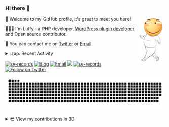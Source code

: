 ### Hi there 👋

<a href="https://github.com/sy-records"><img src="https://raw.githubusercontent.com/sy-records/staticfile/master/images/202007/huaji.gif" align="right" height="150"></a>

🎉 Welcome to my GitHub profile, it's great to meet you here!

👨🏻‍💻 I'm Luffy - a PHP developer, [WordPress plugin developer](https://profiles.wordpress.org/shenyanzhi/) and Open source contributor.

<!--
📚 Swoole [Chinese Documentation](https://wiki.swoole.com/) Maintainer.
-->

💬 You can contact me on [Twitter](https://twitter.com/lufeidot) or [Email](mailto:i@lufei.dev).

<details>
<summary>:zap: Recent Activity</summary>

<!--START_SECTION:activity-->
1. 💪 Opened PR [#621](https://github.com/php/doc-zh/pull/621) in [php/doc-zh](https://github.com/php/doc-zh)
2. 🎉 Merged PR [#616](https://github.com/php/doc-zh/pull/616) in [php/doc-zh](https://github.com/php/doc-zh)
3. 💪 Opened PR [#335](https://github.com/top-think/think-swoole/pull/335) in [top-think/think-swoole](https://github.com/top-think/think-swoole)
4. ❗️ Closed issue [#1964](https://github.com/docsifyjs/docsify/issues/1964) in [docsifyjs/docsify](https://github.com/docsifyjs/docsify)
5. 🗣 Commented on [#1964](https://github.com/docsifyjs/docsify/issues/1964) in [docsifyjs/docsify](https://github.com/docsifyjs/docsify)
<!--END_SECTION:activity-->

</details>

<a href="https://github.com/sy-records"><img src="https://komarev.com/ghpvc/?username=sy-records" alt="sy-records" /></a>
<a href="https://qq52o.me"><img src="https://img.shields.io/badge/Blog-qq52o.me-blue" alt="Blog" /></a>
<a href="mailto:lufei@php.net"><img src="https://img.shields.io/badge/Email-lufei@php.net-blue" alt="Email" /></a>
<a href="https://github.com/sy-records?tab=followers"><img src="https://img.shields.io/github/followers/sy-records"></a>
<a href="https://cdn.jsdelivr.net/gh/sy-records/staticfile/images/202012/wechat_white.png" title="点击查看公众号二维码"><img src="https://img.shields.io/badge/%E5%85%AC%E4%BC%97%E5%8F%B7-%E6%B2%88%E5%94%81%E5%BF%97-07C160?logo=WeChat" alt="sy-records" /></a>
<a href="https://twitter.com/intent/follow?screen_name=lufeidot"><img src="https://img.shields.io/twitter/follow/lufeidot.svg?style=social&label=Follow%20@lufeidot" alt="Follow on Twitter"></a>

[![GitHub Snake Light](https://raw.githubusercontent.com/sy-records/sy-records/output/github-contribution-grid-snake.svg)](https://github.com/sy-records)


<details>
<summary>😎 View my contributions in 3D</summary>

![](https://raw.githubusercontent.com/sy-records/sy-records/profile-3d-contrib/profile-green.svg#gh-light-mode-only)
![](https://raw.githubusercontent.com/sy-records/sy-records/profile-3d-contrib/profile-night-green.svg#gh-dark-mode-only)

</details>

<!--
( ๑ˊ•̥▵•)੭₎₎ Welcome to follow me and give me a star :)
-->
